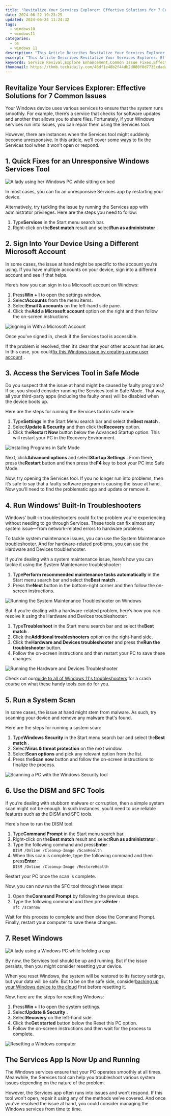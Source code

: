 ```yaml
---
title: "Revitalize Your Services Explorer: Effective Solutions for 7 Common Issues"
date: 2024-06-22 19:23:29
updated: 2024-06-24 11:24:32
tags:
  - windows10
  - windows11
categories:
  - os
  - windows 11
description: "This Article Describes Revitalize Your Services Explorer: Effective Solutions for 7 Common Issues"
excerpt: "This Article Describes Revitalize Your Services Explorer: Effective Solutions for 7 Common Issues"
keywords: Service Revival,Explore Enhancement,Common Issue Fixes,Effective Remedies,Issue Solution Hub,Explorer Upgrade,Issue Resolution Guide
thumbnail: https://thmb.techidaily.com/46df1e48b2f44db2d880f0d7735cdada8076c6dcb75637faff2a09a30c684309.jpg
---
```


## Revitalize Your Services Explorer: Effective Solutions for 7 Common Issues

 Your Windows device uses various services to ensure that the system runs smoothly. For example, there’s a service that checks for software updates and another that allows you to share files. Fortunately, if your Windows services run into issues, you can repair them using the Services tool.

 However, there are instances when the Services tool might suddenly become unresponsive. In this article, we’ll cover some ways to fix the Services tool when it won’t open or respond.

## 1\. Quick Fixes for an Unresponsive Windows Services Tool

![A lady using her Windows PC while sitting on bed](https://static1.makeuseofimages.com/wordpress/wp-content/uploads/2022/09/A-lady-using-her-Windows-PC-while-sitting-on-bed.jpg)

 In most cases, you can fix an unresponsive Services app by restarting your device.

 Alternatively, try tackling the issue by running the Services app with administrator privileges. Here are the steps you need to follow:

1. Type**Services** in the Start menu search bar.
2. Right-click on the**Best match** result and select**Run as administrator** .

## 2\. Sign Into Your Device Using a Different Microsoft Account

 In some cases, the issue at hand might be specific to the account you’re using. If you have multiple accounts on your device, sign into a different account and see if that helps.

Here’s how you can sign in to a Microsoft account on Windows:

1. Press**Win + I** to open the settings window.
2. Select**Accounts** from the menu items.
3. Select**Email & accounts** on the left-hand side pane.
4. Click the**Add a Microsoft account** option on the right and then follow the on-screen instructions.

![Signing in With a Microsoft Account](https://static1.makeuseofimages.com/wordpress/wp-content/uploads/2022/03/3-Signing-in-With-a-Microsoft-Account.jpg)

Once you've signed in, check if the Services tool is accessible.

 If the problem is resolved, then it’s clear that your other account has issues. In this case, you could[fix this Windows issue by creating a new user account](https://www.makeuseof.com/tag/fix-windows-issues-creating-new-user-account/) .

## 3\. Access the Services Tool in Safe Mode

 Do you suspect that the issue at hand might be caused by faulty programs? If so, you should consider running the Services tool in Safe Mode. That way, all your third-party apps (including the faulty ones) will be disabled when the device boots up.

Here are the steps for running the Services tool in safe mode:

1. Type**Settings** in the Start Menu search bar and select the**Best match** .
2. Select**Update & Security** and then click the**Recovery** option.
3. Click the**Restart Now** button below the Advanced Startup option. This will restart your PC in the Recovery Environment.

![Installing Programs in Safe Mode](https://static1.makeuseofimages.com/wordpress/wp-content/uploads/2022/03/2-Installing-Programs-in-Safe-Mode.jpg)

 Next, click**Advanced options** and select**Startup Settings** . From there, press the**Restart** button and then press the**F4** key to boot your PC into Safe Mode.

 Now, try opening the Services tool. If you no longer run into problems, then it’s safe to say that a faulty software program is causing the issue at hand. Now you'll need to find the problematic app and update or remove it.

## 4\. Run Windows' Built-In Troubleshooters

 Windows' built-in troubleshooters could fix the problem you're experiencing without needing to go through Services. These tools can fix almost any system issue—from network-related errors to hardware problems.

 To tackle system maintenance issues, you can use the System Maintenance troubleshooter. And for hardware-related problems, you can use the Hardware and Devices troubleshooter.

 If you’re dealing with a system maintenance issue, here’s how you can tackle it using the System Maintenance troubleshooter:

1. Type**Perform recommended maintenance tasks automatically** in the Start menu search bar and select the**Best match** .
2. Press the**Next** button in the bottom-right corner and then follow the on-screen instructions.

![Running the System Maintenance Troubleshooter on Windows](https://static1.makeuseofimages.com/wordpress/wp-content/uploads/2022/03/Running-the-System-Maintenance-Troubleshooter-on-Windows.jpg)

 But if you’re dealing with a hardware-related problem, here’s how you can resolve it using the Hardware and Devices troubleshooter:

1. Type**Troubleshoot** in the Start menu search bar and select the**Best match** .
2. Click the**Additional troubleshooters** option on the right-hand side.
3. Click the**Hardware and Devices troubleshooter** and press the**Run the troubleshooter** button.
4. Follow the on-screen instructions and then restart your PC to save these changes.

![Running the Hardware and Devices Troubleshooter](https://static1.makeuseofimages.com/wordpress/wp-content/uploads/2022/03/Running-the-Hardware-and-Devices-Troubleshooter.jpg)

 Check out our[guide to all of Windows 11's troubleshooters](https://www.makeuseof.com/windows-11-troubleshooters/) for a crash course on what these handy tools can do for you.

## 5\. Run a System Scan

 In some cases, the issue at hand might stem from malware. As such, try scanning your device and remove any malware that's found.

Here are the steps for running a system scan:

1. Type**Windows Security** in the Start menu search bar and select the**Best match** .
2. Select**Virus & threat protection** on the next window.
3. Select**Scan options** and pick any relevant option from the list.
4. Press the**Scan now** button and follow the on-screen instructions to finalize the process.

![Scanning a PC with the Windows Security tool](https://static1.makeuseofimages.com/wordpress/wp-content/uploads/2022/04/Scanning-a-PC-with-the-Windows-Security-tool.jpg)

## 6\. Use the DISM and SFC Tools

 If you’re dealing with stubborn malware or corruption, then a simple system scan might not be enough. In such instances, you’d need to use reliable features such as the DISM and SFC tools.

Here's how to run the DISM tool:

1. Type**Command Prompt** in the Start menu search bar.
2. Right-click on the**Best match** result and select**Run as administrator** .
3. Type the following command and press**Enter** :  
`DISM /Online /Cleanup-Image /ScanHealth`
4. When this scan is complete, type the following command and then press**Enter** :  
`DISM /Online /Cleanup-Image /RestoreHealth`

Restart your PC once the scan is complete.

Now, you can now run the SFC tool through these steps:

1. Open the**Command Prompt** by following the previous steps.
2. Type the following command and then press**Enter** :  
`sfc /scannow`

 Wait for this process to complete and then close the Command Prompt. Finally, restart your computer to save these changes.

## 7\. Reset Windows

![A lady using a Windows PC while holding a cup](https://static1.makeuseofimages.com/wordpress/wp-content/uploads/2022/09/A-lady-using-a-Windows-PC-while-holding-a-cup.jpg)

 By now, the Services tool should be up and running. But if the issue persists, then you might consider resetting your device.

 When you reset Windows, the system will be restored to its factory settings, but your data will be safe. But to be on the safe side, consider[backing up your Windows device to the cloud](https://www.makeuseof.com/tag/backup-windows-computer-cloud/) first before resetting it.

Now, here are the steps for resetting Windows:

1. Press**Win + I** to open the system settings.
2. Select**Update & Security** .
3. Select**Recovery** on the left-hand side.
4. Click the**Get started** button below the Reset this PC option.
5. Follow the on-screen instructions and then wait for the process to complete.

![Resetting a Windows computer](https://static1.makeuseofimages.com/wordpress/wp-content/uploads/2022/03/Resetting-a-Windows-computer.jpg)

## The Services App Is Now Up and Running

 The Windows services ensure that your PC operates smoothly at all times. Meanwhile, the Services tool can help you troubleshoot various system issues depending on the nature of the problem.

 However, the Services app often runs into issues and won’t respond. If this tool won't open, repair it using any of the methods we’ve covered. And once you’ve resolved the issue at hand, you could consider managing the Windows services from time to time.


<ins class="adsbygoogle"
     style="display:block"
     data-ad-format="autorelaxed"
     data-ad-client="ca-pub-7571918770474297"
     data-ad-slot="1223367746"></ins>



<ins class="adsbygoogle"
     style="display:block"
     data-ad-client="ca-pub-7571918770474297"
     data-ad-slot="8358498916"
     data-ad-format="auto"
     data-full-width-responsive="true"></ins>

